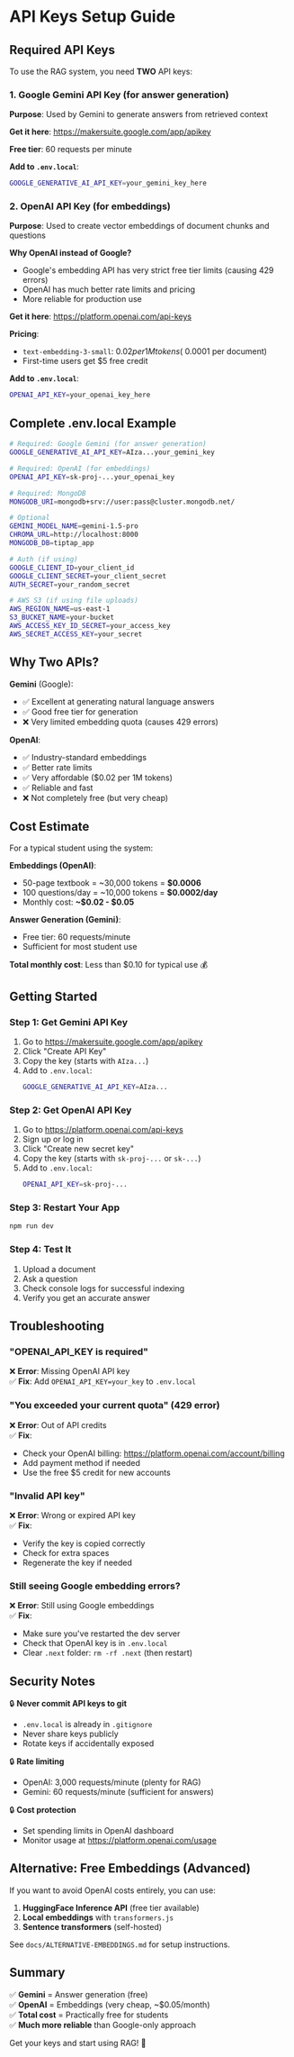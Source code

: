 # API Keys Setup Guide

## Required API Keys

To use the RAG system, you need **TWO** API keys:

### 1. Google Gemini API Key (for answer generation)

**Purpose**: Used by Gemini to generate answers from retrieved context

**Get it here**: https://makersuite.google.com/app/apikey

**Free tier**: 60 requests per minute

**Add to `.env.local`**:
```bash
GOOGLE_GENERATIVE_AI_API_KEY=your_gemini_key_here
```

### 2. OpenAI API Key (for embeddings)

**Purpose**: Used to create vector embeddings of document chunks and questions

**Why OpenAI instead of Google?**
- Google's embedding API has very strict free tier limits (causing 429 errors)
- OpenAI has much better rate limits and pricing
- More reliable for production use

**Get it here**: https://platform.openai.com/api-keys

**Pricing**: 
- `text-embedding-3-small`: $0.02 per 1M tokens (~$0.0001 per document)
- First-time users get $5 free credit

**Add to `.env.local`**:
```bash
OPENAI_API_KEY=your_openai_key_here
```

## Complete .env.local Example

```bash
# Required: Google Gemini (for answer generation)
GOOGLE_GENERATIVE_AI_API_KEY=AIza...your_gemini_key

# Required: OpenAI (for embeddings)
OPENAI_API_KEY=sk-proj-...your_openai_key

# Required: MongoDB
MONGODB_URI=mongodb+srv://user:pass@cluster.mongodb.net/

# Optional
GEMINI_MODEL_NAME=gemini-1.5-pro
CHROMA_URL=http://localhost:8000
MONGODB_DB=tiptap_app

# Auth (if using)
GOOGLE_CLIENT_ID=your_client_id
GOOGLE_CLIENT_SECRET=your_client_secret
AUTH_SECRET=your_random_secret

# AWS S3 (if using file uploads)
AWS_REGION_NAME=us-east-1
S3_BUCKET_NAME=your-bucket
AWS_ACCESS_KEY_ID_SECRET=your_access_key
AWS_SECRET_ACCESS_KEY=your_secret
```

## Why Two APIs?

**Gemini** (Google):
- ✅ Excellent at generating natural language answers
- ✅ Good free tier for generation
- ❌ Very limited embedding quota (causes 429 errors)

**OpenAI**:
- ✅ Industry-standard embeddings
- ✅ Better rate limits
- ✅ Very affordable ($0.02 per 1M tokens)
- ✅ Reliable and fast
- ❌ Not completely free (but very cheap)

## Cost Estimate

For a typical student using the system:

**Embeddings (OpenAI)**:
- 50-page textbook = ~30,000 tokens = **$0.0006**
- 100 questions/day = ~10,000 tokens = **$0.0002/day**
- Monthly cost: **~$0.02 - $0.05**

**Answer Generation (Gemini)**:
- Free tier: 60 requests/minute
- Sufficient for most student use

**Total monthly cost**: Less than $0.10 for typical use 💰

## Getting Started

### Step 1: Get Gemini API Key

1. Go to https://makersuite.google.com/app/apikey
2. Click "Create API Key"
3. Copy the key (starts with `AIza...`)
4. Add to `.env.local`:
   ```bash
   GOOGLE_GENERATIVE_AI_API_KEY=AIza...
   ```

### Step 2: Get OpenAI API Key

1. Go to https://platform.openai.com/api-keys
2. Sign up or log in
3. Click "Create new secret key"
4. Copy the key (starts with `sk-proj-...` or `sk-...`)
5. Add to `.env.local`:
   ```bash
   OPENAI_API_KEY=sk-proj-...
   ```

### Step 3: Restart Your App

```bash
npm run dev
```

### Step 4: Test It

1. Upload a document
2. Ask a question
3. Check console logs for successful indexing
4. Verify you get an accurate answer

## Troubleshooting

### "OPENAI_API_KEY is required"

❌ **Error**: Missing OpenAI API key  
✅ **Fix**: Add `OPENAI_API_KEY=your_key` to `.env.local`

### "You exceeded your current quota" (429 error)

❌ **Error**: Out of API credits  
✅ **Fix**: 
- Check your OpenAI billing: https://platform.openai.com/account/billing
- Add payment method if needed
- Use the free $5 credit for new accounts

### "Invalid API key"

❌ **Error**: Wrong or expired API key  
✅ **Fix**:
- Verify the key is copied correctly
- Check for extra spaces
- Regenerate the key if needed

### Still seeing Google embedding errors?

❌ **Error**: Still using Google embeddings  
✅ **Fix**:
- Make sure you've restarted the dev server
- Check that OpenAI key is in `.env.local`
- Clear `.next` folder: `rm -rf .next` (then restart)

## Security Notes

🔒 **Never commit API keys to git**
- `.env.local` is already in `.gitignore`
- Never share keys publicly
- Rotate keys if accidentally exposed

🔒 **Rate limiting**
- OpenAI: 3,000 requests/minute (plenty for RAG)
- Gemini: 60 requests/minute (sufficient for answers)

🔒 **Cost protection**
- Set spending limits in OpenAI dashboard
- Monitor usage at https://platform.openai.com/usage

## Alternative: Free Embeddings (Advanced)

If you want to avoid OpenAI costs entirely, you can use:

1. **HuggingFace Inference API** (free tier available)
2. **Local embeddings** with `transformers.js`
3. **Sentence transformers** (self-hosted)

See `docs/ALTERNATIVE-EMBEDDINGS.md` for setup instructions.

## Summary

✅ **Gemini** = Answer generation (free)  
✅ **OpenAI** = Embeddings (very cheap, ~$0.05/month)  
✅ **Total cost** = Practically free for students  
✅ **Much more reliable** than Google-only approach  

Get your keys and start using RAG! 🚀

